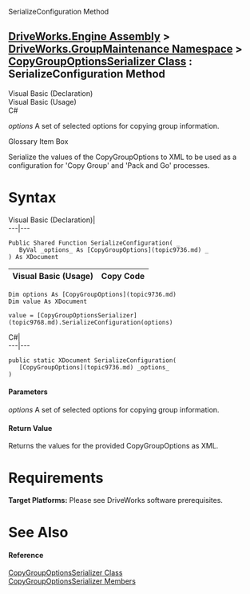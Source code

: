 SerializeConfiguration Method   
  
[DriveWorks.Engine Assembly](topic2156.md) > [DriveWorks.GroupMaintenance Namespace](topic9628.md) > [CopyGroupOptionsSerializer Class](topic9768.md) : SerializeConfiguration Method  
---  
  
Visual Basic (Declaration)    
Visual Basic (Usage)    
C# 

_options_
    A set of selected options for copying group information.

Glossary Item Box

Serialize the values of the CopyGroupOptions to XML to be used as a configuration for 'Copy Group' and 'Pack and Go' processes. 

# Syntax

Visual Basic (Declaration)|   
---|---  
      
    
    Public Shared Function SerializeConfiguration( _
       ByVal _options_ As [CopyGroupOptions](topic9736.md) _
    ) As XDocument  
  
Visual Basic (Usage)| Copy Code  
---|---  
      
    
    Dim options As [CopyGroupOptions](topic9736.md)
    Dim value As XDocument
     
    value = [CopyGroupOptionsSerializer](topic9768.md).SerializeConfiguration(options)  
  
C#|   
---|---  
      
    
    public static XDocument SerializeConfiguration( 
       [CopyGroupOptions](topic9736.md) _options_
    )  
  
#### Parameters

 _options_
    A set of selected options for copying group information.

#### Return Value

Returns the values for the provided CopyGroupOptions as XML.

# Requirements

**Target Platforms:** Please see DriveWorks software prerequisites.

# See Also

#### Reference

[CopyGroupOptionsSerializer Class](topic9768.md)   
[CopyGroupOptionsSerializer Members](topic9769.md)


